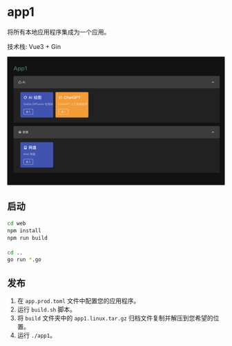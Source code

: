 # app1

将所有本地应用程序集成为一个应用。

技术栈: Vue3 + Gin

![Preivew](https://raw.githubusercontent.com/tsunhua/app1/main/preview.png)

## 启动

```bash
cd web
npm install
npm run build

cd ..
go run *.go
```

## 发布

1. 在 `app.prod.toml` 文件中配置您的应用程序。
2. 运行 `build.sh` 脚本。
3. 将 `build` 文件夹中的 `app1.linux.tar.gz` 归档文件复制并解压到您希望的位置。
4. 运行 `./app1`。
